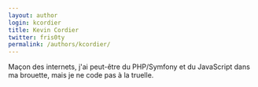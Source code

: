 ```yaml
---
layout: author
login: kcordier
title: Kevin Cordier
twitter: fris0ty
permalink: /authors/kcordier/
---
```

Maçon des internets, j'ai peut-être du PHP/Symfony et du JavaScript dans ma brouette, mais je ne code pas à la truelle.
